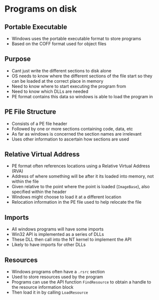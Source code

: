 # Programs on disk

## Portable Executable
- Windows uses the portable executable format to store programs
- Based on the COFF format used for object files

## Purpose
- Cant just write the different sections to disk alone
- OS needs to know where the different sections of the file start so they can be loaded at the correct place in memory
- Need to know where to start executing the program from
- Need to know which DLLs are needed
- PE format contains this data so windows is able to load the program in

## PE File Structure
- Consists of a PE file header
- Followed by one or more sections containing code, data, etc
- As far as windows is concerned the section names are irrelevant
- Uses other information to ascertain how sections are used

## Relative Virtual Address
- PE format often references locations using a Relative Virtual Address (RVA)
- Address of where something will be after it its loaded into memory, not within the file
- Given relative to the point where the point is loaded (`ImageBase`), also specified within the header
- Windows might choose to load it at a different location
- Relocation information in the PE file used to help relocate the file

## Imports
- All windows programs will have some imports
- Win32 API is implemented as a series of DLLs
- These DLL then call into the NT kernel to implement the API
- Likely to have imports for other DLLs
## Resources
- Windows programs often have a `.rsrc` section
- Used to store resources used by the program
- Programs can use the API function `FindResource` to obtain a handle to the resource information block
- Then load it in by calling `LoadResource`